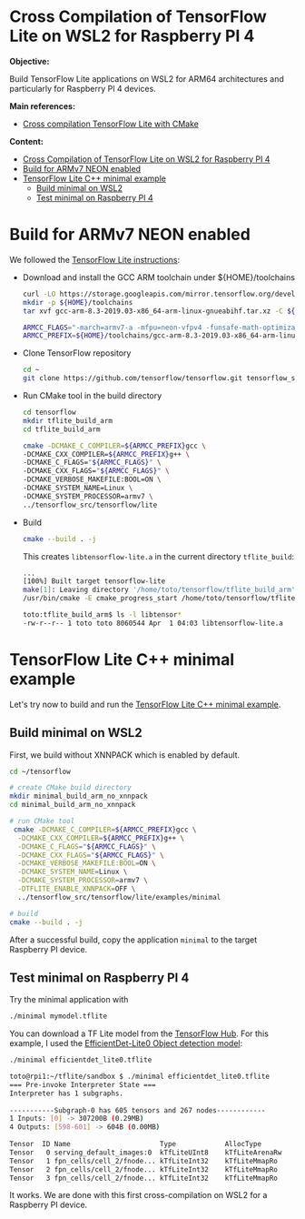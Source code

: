 # Cross Compilation of TensorFlow Lite on WSL2 for Raspberry PI 4

**Objective:** 

Build TensorFlow Lite applications on WSL2 for ARM64 architectures and particularly for Raspberry PI 4 devices.

**Main references:**
- [Cross compilation TensorFlow Lite with CMake](https://www.tensorflow.org/lite/guide/build_cmake_arm#build_for_aarch64_arm64)


**Content:**

<!-- @import "[TOC]" {cmd="toc" depthFrom=1 depthTo=6 orderedList=false} -->

<!-- code_chunk_output -->

- [Cross Compilation of TensorFlow Lite on WSL2 for Raspberry PI 4](#cross-compilation-of-tensorflow-lite-on-wsl2-for-raspberry-pi-4)
- [Build for ARMv7 NEON enabled](#build-for-armv7-neon-enabled)
- [TensorFlow Lite C++ minimal example](#tensorflow-lite-c-minimal-example)
  - [Build minimal on WSL2](#build-minimal-on-wsl2)
  - [Test minimal on Raspberry PI 4](#test-minimal-on-raspberry-pi-4)

<!-- /code_chunk_output -->


# Build for ARMv7 NEON enabled
We followed the [TensorFlow Lite instructions](https://www.tensorflow.org/lite/guide/build_cmake_arm#build_for_armv7_neon_enabled):

- Download and install the GCC ARM toolchain under ${HOME}/toolchains
    <br/>
    ```bash
    curl -LO https://storage.googleapis.com/mirror.tensorflow.org/developer.arm.com/media/Files/downloads/gnu-a/8.3-2019.03/binrel/gcc-arm-8.3-2019.03-x86_64-arm-linux-gnueabihf.tar.xz
    mkdir -p ${HOME}/toolchains
    tar xvf gcc-arm-8.3-2019.03-x86_64-arm-linux-gnueabihf.tar.xz -C ${HOME}/toolchains

    ARMCC_FLAGS="-march=armv7-a -mfpu=neon-vfpv4 -funsafe-math-optimizations -mfp16-format=ieee"
    ARMCC_PREFIX=${HOME}/toolchains/gcc-arm-8.3-2019.03-x86_64-arm-linux-gnueabihf/bin/arm-linux-gnueabihf-
    ```
- Clone TensorFlow repository
   <br/>
    ```bash   
    cd ~
    git clone https://github.com/tensorflow/tensorflow.git tensorflow_src
    ```
- Run CMake tool in the build directory
  <br/>
  ```bash
  cd tensorflow
  mkdir tflite_build_arm
  cd tflite_build_arm

  cmake -DCMAKE_C_COMPILER=${ARMCC_PREFIX}gcc \
  -DCMAKE_CXX_COMPILER=${ARMCC_PREFIX}g++ \
  -DCMAKE_C_FLAGS="${ARMCC_FLAGS}" \
  -DCMAKE_CXX_FLAGS="${ARMCC_FLAGS}" \
  -DCMAKE_VERBOSE_MAKEFILE:BOOL=ON \
  -DCMAKE_SYSTEM_NAME=Linux \
  -DCMAKE_SYSTEM_PROCESSOR=armv7 \
  ../tensorflow_src/tensorflow/lite
  ```

- Build 
  <br/>
    ```bash   
    cmake --build . -j
    ```
    This creates `libtensorflow-lite.a` in the current directory `tflite_build`:
    ```bash
    ...
    [100%] Built target tensorflow-lite
    make[1]: Leaving directory '/home/toto/tensorflow/tflite_build_arm'
    /usr/bin/cmake -E cmake_progress_start /home/toto/tensorflow/tflite_build_arm/CMakeFiles 0
  
    toto:tflite_build_arm$ ls -l libtensor*
    -rw-r--r-- 1 toto toto 8060544 Apr  1 04:03 libtensorflow-lite.a
    ```

# TensorFlow Lite C++ minimal example
Let's try now to build and run the [TensorFlow Lite C++ minimal example](https://github.com/tensorflow/tensorflow/tree/master/tensorflow/lite/examples/minimal). 
## Build minimal on WSL2
First, we build  without XNNPACK which is enabled by default.

```bash
cd ~/tensorflow

# create CMake build directory
mkdir minimal_build_arm_no_xnnpack
cd minimal_build_arm_no_xnnpack

# run CMake tool
 cmake -DCMAKE_C_COMPILER=${ARMCC_PREFIX}gcc \
  -DCMAKE_CXX_COMPILER=${ARMCC_PREFIX}g++ \
  -DCMAKE_C_FLAGS="${ARMCC_FLAGS}" \
  -DCMAKE_CXX_FLAGS="${ARMCC_FLAGS}" \
  -DCMAKE_VERBOSE_MAKEFILE:BOOL=ON \
  -DCMAKE_SYSTEM_NAME=Linux \
  -DCMAKE_SYSTEM_PROCESSOR=armv7 \
  -DTFLITE_ENABLE_XNNPACK=OFF \
  ../tensorflow_src/tensorflow/lite/examples/minimal

# build
cmake --build . -j
```

After a successful build, copy the application `minimal` to the target Raspberry PI device. 

## Test minimal on Raspberry PI 4
Try the minimal application with
```bash
./minimal mymodel.tflite
```
You can download a TF Lite model from the [TensorFlow Hub](https://tfhub.dev/s?deployment-format=lite). For this example, I used the [EfficientDet-Lite0 Object detection model](https://tfhub.dev/tensorflow/lite-model/efficientdet/lite0/detection/default/1):

```bash
./minimal efficientdet_lite0.tflite

toto@rpi1:~/tflite/sandbox $ ./minimal efficientdet_lite0.tflite                                                     
=== Pre-invoke Interpreter State ===                                                                                 
Interpreter has 1 subgraphs.                                                                                         
                                                                                                                     
-----------Subgraph-0 has 605 tensors and 267 nodes------------                                                      
1 Inputs: [0] -> 307200B (0.29MB)                                                                                    
4 Outputs: [598-601] -> 604B (0.00MB)                                                                                
                                                                                                                     
Tensor  ID Name                      Type            AllocType          Size (Bytes/MB)    Shape      MemAddr-Offset 
Tensor   0 serving_default_images:0  kTfLiteUInt8    kTfLiteArenaRw     307200   / 0.29 [1,320,320,3] [0, 307200)    
Tensor   1 fpn_cells/cell_2/fnode... kTfLiteInt32    kTfLiteMmapRo      8        / 0.00 [2] [3730368, 3730376)       
Tensor   2 fpn_cells/cell_2/fnode... kTfLiteInt32    kTfLiteMmapRo      8        / 0.00 [2] [3730348, 3730356)       
Tensor   3 fpn_cells/cell_2/fnode... kTfLiteInt32    kTfLiteMmapRo      8        / 0.00 [2] [3730328, 3730336)       

```

It works. We are done with this first cross-compilation on WSL2 for a Raspberry PI device.